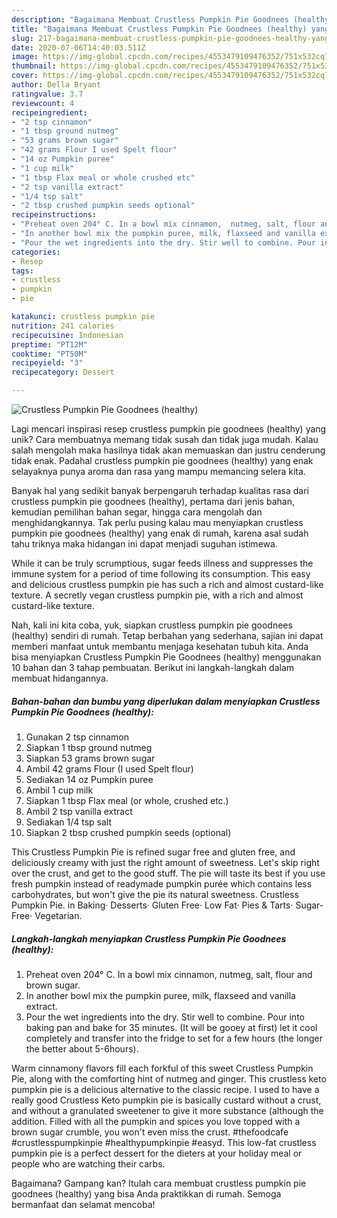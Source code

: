 ```yaml
---
description: "Bagaimana Membuat Crustless Pumpkin Pie Goodnees (healthy) yang Bikin Ngiler"
title: "Bagaimana Membuat Crustless Pumpkin Pie Goodnees (healthy) yang Bikin Ngiler"
slug: 217-bagaimana-membuat-crustless-pumpkin-pie-goodnees-healthy-yang-bikin-ngiler
date: 2020-07-06T14:40:03.511Z
image: https://img-global.cpcdn.com/recipes/4553479109476352/751x532cq70/crustless-pumpkin-pie-goodnees-healthy-recipe-main-photo.jpg
thumbnail: https://img-global.cpcdn.com/recipes/4553479109476352/751x532cq70/crustless-pumpkin-pie-goodnees-healthy-recipe-main-photo.jpg
cover: https://img-global.cpcdn.com/recipes/4553479109476352/751x532cq70/crustless-pumpkin-pie-goodnees-healthy-recipe-main-photo.jpg
author: Della Bryant
ratingvalue: 3.7
reviewcount: 4
recipeingredient:
- "2 tsp cinnamon"
- "1 tbsp ground nutmeg"
- "53 grams brown sugar"
- "42 grams Flour I used Spelt flour"
- "14 oz Pumpkin puree"
- "1 cup milk"
- "1 tbsp Flax meal or whole crushed etc"
- "2 tsp vanilla extract"
- "1/4 tsp salt"
- "2 tbsp crushed pumpkin seeds optional"
recipeinstructions:
- "Preheat oven 204° C. In a bowl mix cinnamon,  nutmeg, salt, flour and brown sugar."
- "In another bowl mix the pumpkin puree, milk, flaxseed and vanilla extract."
- "Pour the wet ingredients into the dry. Stir well to combine. Pour into baking pan and bake for 35 minutes. (It will be gooey at first) let it cool completely and transfer into the fridge to set for a few hours (the longer the better about 5-6hours)."
categories:
- Resep
tags:
- crustless
- pumpkin
- pie

katakunci: crustless pumpkin pie 
nutrition: 241 calories
recipecuisine: Indonesian
preptime: "PT12M"
cooktime: "PT50M"
recipeyield: "3"
recipecategory: Dessert

---
```



![Crustless Pumpkin Pie Goodnees (healthy)](https://img-global.cpcdn.com/recipes/4553479109476352/751x532cq70/crustless-pumpkin-pie-goodnees-healthy-recipe-main-photo.jpg)

Lagi mencari inspirasi resep crustless pumpkin pie goodnees (healthy) yang unik? Cara membuatnya memang tidak susah dan tidak juga mudah. Kalau salah mengolah maka hasilnya tidak akan memuaskan dan justru cenderung tidak enak. Padahal crustless pumpkin pie goodnees (healthy) yang enak selayaknya punya aroma dan rasa yang mampu memancing selera kita.

Banyak hal yang sedikit banyak berpengaruh terhadap kualitas rasa dari crustless pumpkin pie goodnees (healthy), pertama dari jenis bahan, kemudian pemilihan bahan segar, hingga cara mengolah dan menghidangkannya. Tak perlu pusing kalau mau menyiapkan crustless pumpkin pie goodnees (healthy) yang enak di rumah, karena asal sudah tahu triknya maka hidangan ini dapat menjadi suguhan istimewa.

While it can be truly scrumptious, sugar feeds illness and suppresses the immune system for a period of time following its consumption. This easy and delicious crustless pumpkin pie has such a rich and almost custard-like texture. A secretly vegan crustless pumpkin pie, with a rich and almost custard-like texture.


Nah, kali ini kita coba, yuk, siapkan crustless pumpkin pie goodnees (healthy) sendiri di rumah. Tetap berbahan yang sederhana, sajian ini dapat memberi manfaat untuk membantu menjaga kesehatan tubuh kita. Anda bisa menyiapkan Crustless Pumpkin Pie Goodnees (healthy) menggunakan 10 bahan dan 3 tahap pembuatan. Berikut ini langkah-langkah dalam membuat hidangannya.

<!--inarticleads1-->

##### Bahan-bahan dan bumbu yang diperlukan dalam menyiapkan Crustless Pumpkin Pie Goodnees (healthy):

1. Gunakan 2 tsp cinnamon
1. Siapkan 1 tbsp ground nutmeg
1. Siapkan 53 grams brown sugar
1. Ambil 42 grams Flour (I used Spelt flour)
1. Sediakan 14 oz Pumpkin puree
1. Ambil 1 cup milk
1. Siapkan 1 tbsp Flax meal (or whole, crushed etc.)
1. Ambil 2 tsp vanilla extract
1. Sediakan 1/4 tsp salt
1. Siapkan 2 tbsp crushed pumpkin seeds (optional)


This Crustless Pumpkin Pie is refined sugar free and gluten free, and deliciously creamy with just the right amount of sweetness. Let&#39;s skip right over the crust, and get to the good stuff. The pie will taste its best if you use fresh pumpkin instead of readymade pumpkin purée which contains less carbohydrates, but won&#39;t give the pie its natural sweetness. Crustless Pumpkin Pie. in Baking· Desserts· Gluten Free· Low Fat· Pies &amp; Tarts· Sugar-Free· Vegetarian. 

<!--inarticleads2-->

##### Langkah-langkah menyiapkan Crustless Pumpkin Pie Goodnees (healthy):

1. Preheat oven 204° C. In a bowl mix cinnamon,  nutmeg, salt, flour and brown sugar.
1. In another bowl mix the pumpkin puree, milk, flaxseed and vanilla extract.
1. Pour the wet ingredients into the dry. Stir well to combine. Pour into baking pan and bake for 35 minutes. (It will be gooey at first) let it cool completely and transfer into the fridge to set for a few hours (the longer the better about 5-6hours).


Warm cinnamony flavors fill each forkful of this sweet Crustless Pumpkin Pie, along with the comforting hint of nutmeg and ginger. This crustless keto pumpkin pie is a delicious alternative to the classic recipe. I used to have a really good Crustless Keto pumpkin pie is basically custard without a crust, and without a granulated sweetener to give it more substance (although the addition. Filled with all the pumpkin and spices you love topped with a brown sugar crumble, you won&#39;t even miss the crust. #thefoodcafe #crustlesspumpkinpie #healthypumpkinpie #easyd. This low-fat crustless pumpkin pie is a perfect dessert for the dieters at your holiday meal or people who are watching their carbs. 

Bagaimana? Gampang kan? Itulah cara membuat crustless pumpkin pie goodnees (healthy) yang bisa Anda praktikkan di rumah. Semoga bermanfaat dan selamat mencoba!
